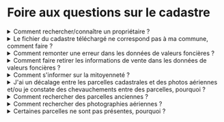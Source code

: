 # Foire aux questions sur le cadastre

<details>

<summary>Comment rechercher/connaître un propriétaire ?</summary>

Nous ne disposons pas d'informations sur les propriétaires actuels ou anciens. De ce fait, nous ne pouvons pas les communiquer. Il vous est possible de demander ces informations.

1. Si vous êtes une collectivité, vous pouvez [vous adresser au Service de Publicité Foncière (SPF) dont dépend votre collectivité](http://www2.impots.gouv.fr/contacts/spf/index.htm).
2. Si vous êtes un particulier :
   * Si vous souhaitez connaître le propriétaire d'un bien, vous pouvez obtenir cette information en demandant un extrait de propriété (payant). Les démarches sont indiquées [ici](https://www.service-public.fr/particuliers/vosdroits/F17759).
   * Si vous êtes propriétaire et que vous cherchez certaines informations relatives à votre bien, que vous devez demander des modifications ou chercher des informations sur la mitoyenneté sur le plan ou un droit de passage, il est recommandé de [vous adresser aux impôts en passant par votre espace sécurisé](https://impots.gouv.fr).

</details>

<details>

<summary>Le fichier du cadastre téléchargé ne correspond pas à ma commune, comment faire ?</summary>

Vous avez peut-être confondu code INSEE et code postal, dans le cadre de votre recherche. Le code INSEE est unique, alors que le code postal correspond à une ou plusieurs communes. Pour retrouver plus facilement ce code INSEE, passez plutôt par "l'aide au téléchargement" pour [les données PCI (_Edigeo_ ou _DXF_)](https://cadastre.data.gouv.fr/datasets/plan-cadastral-informatise) ou [celle des données Cadastre Etalab (_GeoJSON_/_SHP_)](https://cadastre.data.gouv.fr/datasets/cadastre-etalab) selon le format de fichier souhaité.

</details>

<details>

<summary>Comment remonter une erreur dans les données de valeurs foncières ?</summary>

Nous vous invitons à lire [la partie Questions fréquentes à ce propos](https://app.dvf.etalab.gouv.fr/faq.html). Si l'information vous paraît toujours erronnée, veuillez contacter le bureau GF-3B de la DGFiP à l'adresse suivante : [bureau.gf3b-dvf@dgfip.finances.gouv.fr](mailto:bureau.gf3b-dvf@dgfip.finances.gouv.fr).

</details>

<details>

<summary>Comment faire retirer les informations de vente dans les données de valeurs foncières ?</summary>

Nous vous invitons à lire la partie [Cadre réglementaire de la publication de ces informations](https://app.dvf.etalab.gouv.fr/faq.html).

</details>

<details>

<summary>Comment s'informer sur la mitoyenneté ?</summary>

Nous vous invitons à consulter [cette page](https://www.service-public.fr/particuliers/vosdroits/F2415). Vous pouvez également consulter le plan avec figuré sur [cadastre.gouv.fr](https://www.cadastre.gouv.fr/). La [page de légende du cadastre](https://www.cadastre.gouv.fr/scpc/pdf/legendes/FR_fr/Legende%20du%20plan%20sur%20internet.pdf#page=3) vous permet de comprendre les figurés liés à la mitoyenneté. Il vous est possible d'avoir plus d'informations si vous êtes propriétaire en vous rapprochant des services concernés en passant par votre espace sécurisé sur [impots.gouv.fr](https://impots.gouv.fr).

</details>

<details>

<summary>J'ai un décalage entre les parcelles cadastrales et des photos aériennes et/ou je constate des chevauchements entre des parcelles, pourquoi ?</summary>

Contrairement à une croyance commune, **le contour des parcelles n'est pas fiable** : il ne s'agit que d'une représentation graphique imprécise, établie avant que les photos aériennes soient généralisées et de grande précision. **Seuls les actes de vente ont une valeur juridique.**

Il faut aussi noter que les parcelles aux limites entre communes se recoupent ou donnent un "no man land" car historiquement, chaque commune gérait séparément ses parcelles et aucune ne se préoccupait de la limite exacte avec les communes limitrophes de son territoire.

Pour évaluer ce décalage entre les contours des parcelles et le terrain, il est possible d'utiliser la couche "**Décalage de la representation cadastrale**" `CADASTRALPARCELS.HEATMAP` disponible sur [le WMS](https://data.geopf.fr/wms-r/wms) et aussi consultable sur [le Géoportail](https://www.geoportail.gouv.fr/carte?c=-1.0309918634157356,46.551302493795134\&z=6\&l0=ORTHOIMAGERY.ORTHOPHOTOS::GEOPORTAIL:OGC:WMTS\(1\)\&l1=GEOGRAPHICALGRIDSYSTEMS.PLANIGNV2::GEOPORTAIL:OGC:WMTS\(1\)\&l2=CADASTRALPARCELS.HEATMAP::GEOPORTAIL:OGC:WMTS\(0.9\)\&l3=CADASTRALPARCELS.PARCELLAIRE_EXPRESS::GEOPORTAIL:OGC:WMTS\(1\)\&permalink=yes). Cette couche couvre une grande partie du territoire, mais pas son ensemble.

<figure><img src="../../.gitbook/assets/exemple-decalage-parcellaire.png" alt=""><figcaption><p>Un exemple de décalage de parcelles avec différents niveaux de précision</p></figcaption></figure>

</details>

<details>

<summary>Comment rechercher des parcelles anciennes ?</summary>

Pour rechercher des parcelles anciennes, plusieurs solutions se présentent à vous :

* Si vous ne recherchez pas la représentation graphique, vous pouvez consulter [les documents de filiation informatisés (DFI)](https://www.data.gouv.fr/fr/datasets/documents-de-filiation-informatises-dfi-des-parcelles/) qui précisent la parenté ;
* Si les parcelles anciennes que vous recherchez ne figurent pas dans les DFI, nous vous invitons à consulter les remembrements aux archives départementales, ou à contacter le Service de publicité foncière (sans garantie).

Pour retrouver les contours du cadastre de l'époque, vous pouvez vous adresser :

* à la mairie ;
* au Service de publicité foncière, dans les annexes graphiques des actes notariaux.

</details>

<details>

<summary>Comment rechercher des photographies aériennes ?</summary>

Pour rechercher des photographies aériennes, deux options s'offrent à vous :

* [l'outil remonter le temps](https://remonterletemps.ign.fr/) "version facile", en choisissant "cartes" ;
* [l'outil remonter le temps](https://remonterletemps.ign.fr/), en cherchant les clichés. La position exacte et l'orientation ne sont pas toujours satisfaisants car il s'agit de clichés bruts et non calés : ce ne sont pas des ortho-photographies. L'investissement technique peut être élevé.

</details>

<details>

<summary>Certaines parcelles ne sont pas présentes, pourquoi ?</summary>

A la manière d'un traducteur, le parseur utilisé n'interprète pas toujours parfaitement les points indiqués dans les données pour décrire les contours des parcelles : des erreurs peuvent donc se glisser.

</details>
